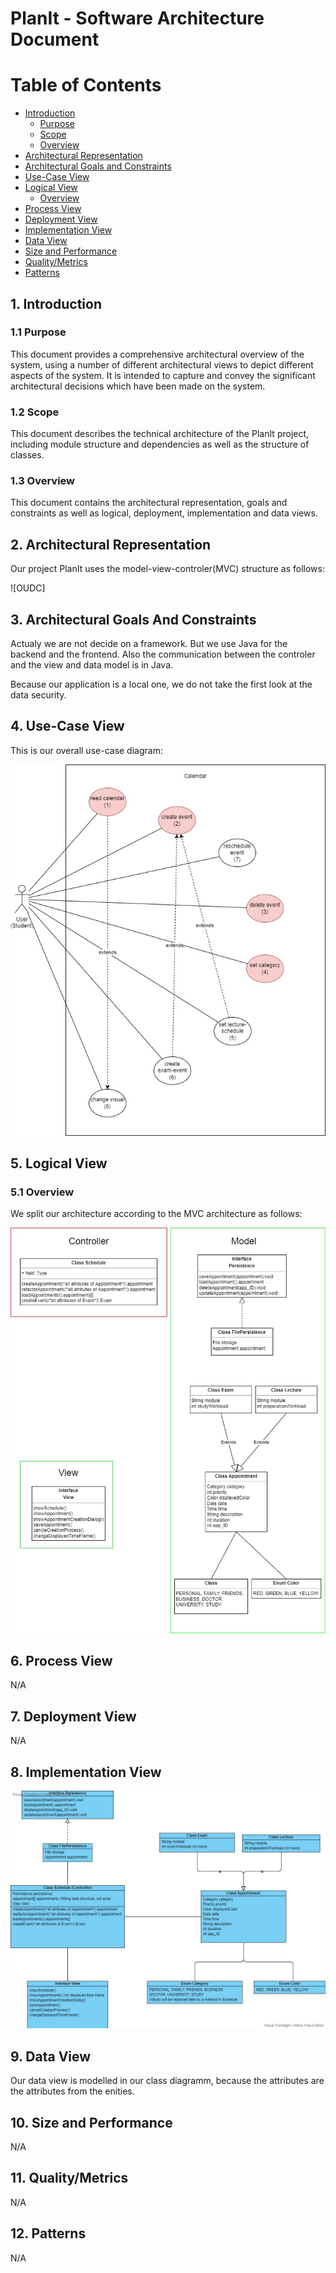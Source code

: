 # PlanIt - Software Architecture Document

# Table of Contents
- [Introduction](#1-introduction)
    - [Purpose](#11-purpose)
    - [Scope](#12-scope)
    - [Overview](#13-overview)
- [Architectural Representation](#2-architectural-representation)
- [Architectural Goals and Constraints](#3-architectural-goals-and-constraints)
- [Use-Case View](#4-use-case-view)
- [Logical View](#5-logical-view)
    - [Overview](#51-overview)
- [Process View](#6-process-view)
- [Deployment View](#7-deployment-view)
- [Implementation View](#8-implementation-view)
- [Data View](#9-data-view)
- [Size and Performance](#10-size-and-performance)
- [Quality/Metrics](#11-qualitymetrics)
- [Patterns](#12-patterns)

## 1. Introduction

### 1.1 Purpose

This document provides a comprehensive architectural overview of the system, using a number of different architectural 
views to depict different aspects of the system. It is intended to capture and convey the significant architectural 
decisions which have been made on the system.

### 1.2 Scope

This document describes the technical architecture of the PlanIt project, including module structure and dependencies as 
well as the structure of classes.

### 1.3 Overview

This document contains the architectural representation, goals and constraints as well as logical, deployment, 
implementation and data views.

## 2. Architectural Representation

Our project PlanIt uses the model-view-controler(MVC) structure as follows:

![OUDC] 

## 3. Architectural Goals And Constraints

Actualy we are not decide on a framework. But we use Java for the backend and the frontend. Also the communication between the controler and the view and data model is in Java.
 
Because our application is a local one, we do not take the first look at the data security.  

## 4. Use-Case View

This is our overall use-case diagram:

![OUCD]

## 5. Logical View

### 5.1 Overview

We split our architecture according to the MVC architecture as follows:

![OUCA]

## 6. Process View

N/A

## 7. Deployment View

N/A

## 8. Implementation View

![OUBD]

## 9. Data View

Our data view is modelled in our class diagramm, because the attributes are the attributes from the enities.

## 10. Size and Performance

N/A

## 11. Quality/Metrics

N/A

## 12. Patterns

N/A


<!-- Picture-Link definitions: -->

[QUDC]: https://github.com/PatrickFreyy/PlanIt/blob/main/docs/mvc.png
[OUCD]: https://github.com/PatrickFreyy/PlanIt/blob/main/docs/UseCaseDiagram.jpg
[OUBD]: https://github.com/PatrickFreyy/PlanIt/blob/main/docs/class-diagram.jpg
[OUCA]: https://github.com/PatrickFreyy/PlanIt/blob/main/docs/MVC.jpg